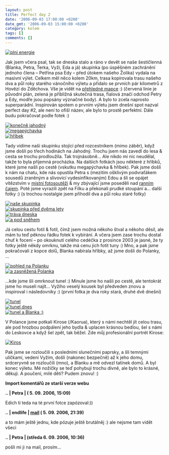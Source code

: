 ```yaml
---
layout: post
title: Perfect day 2
date: '2006-09-03 17:00:00 +0200'
date_gmt: '2006-09-03 15:00:00 +0200'
category: kolem
tags: []
comments: []
---
```

<div >
<a href="/%base_url%/assets/old-images/start.jpg"><img alt="plni energie" src="%base_url%/assets/old-images/start.jpg"></a>
</div>
<p>Jak jsem včera psal, tak se dneska stalo a ráno v devět se naše šestičlenná (Blanka, Petra, Terka, Vyži, Eda a já) skupinka (po úspěšném zachránění jednoho člena &ndash; Petřina psa Edy &ndash; před útokem našeho Žolika) vydala na masivní výlet. Celkem měl něco kolem 20km, trasa kopírovala trasu našeho dva a půl roky starého vánočního výletu a přidalo se prvních pár kilometrů z Hovězí do Zděchova. Vše je vidět na <a href="%base_url%/assets/old-images/mapa.jpg">přehledné mapce</a> :) (červená linie je původní plán, zelená je přibližná skutečná trasa, fialová značí odchod Petry a Edy, modře jsou popsány význačné body). A bylo to zcela naprosto superparádní. Inspirován spotem o prvním výletu jsem dnešní spot nazval perfect day #2, ale není to ofišl název, ale bylo to prostě perfektní. Dále budu pokračovat podle fotek :)</p>
<div >
<a href="/%base_url%/assets/old-images/jahodny.jpg"><img alt="konečně jahodný" src="%base_url%/assets/old-images/jahodny.jpg"></a><br />
<a href="/%base_url%/assets/old-images/pychavka.jpg"><img alt="megapýchavka" src="%base_url%/assets/old-images/pychavka.jpg"></a><br />
<a href="/%base_url%/assets/old-images/hribek.jpg"><img alt="hříbek" src="%base_url%/assets/old-images/hribek.jpg"></a>
</div>
<p>Tady vidíme naši skupinku stojící před rozcestníkem (mimo záběr), když jsme došli po třech hodinách na Jahodný. Trochu jsem nás zavedl do lesa &amp; cesta se trochu prodloužila. Tak trojnásobně... Ale nikdo mi nic neudělal, takže to byla příjemná procházka. Na dalších fotkách jsou některé z hříbků, které jsme našli po cestě (vskutku megapýchavka &amp; hříbek). Pak jsme došli k nám na chatu, kde nás opustila Petra s (mezitím ošklivým podvraťákem sousedů zraněným a slivovicí vydesinfikovaným) Edou a šli se opájet vítězstvím v <a href="http://soutez.huslenky.cz/">místní fotosoutěži</a> &amp; my zbývající jsme poseděli nad <a href="http://www.pickwicktea.com/CZ/Produkty/Regular+Tea/Ranní+čaj/Ranní+(100ks).htm">ranním čajem</a>. Poté jsme vyrazili zpět na Filku a překonali prudké stoupání a... další fotky :) (s trochou nostalgie jsem přihodil dva a půl roku staré fotky)</p>
<div >
<a href="/%base_url%/assets/old-images/my.jpg"><img alt="naše skupinka" src="%base_url%/assets/old-images/my.jpg"></a><br />
<a href="/%base_url%/assets/old-images/my_old.jpg"><img alt="skupinka před dvěma lety" src="%base_url%/assets/old-images/my_old.jpg"></a><br><a href="/%base_url%/assets/old-images/trava.jpg"><img alt="tráva dneska" src="%base_url%/assets/old-images/trava.jpg"></a><br />
<a href="/%base_url%/assets/old-images/trava_old.jpg"><img alt="a pod sněhem" src="%base_url%/assets/old-images/trava_old.jpg"></a>
</div>
<p>Já celou cestu fotil &amp; fotil, čímž jsem možná někoho štval a někoho děsil, ale mám tu teď pěknou řádku fotek k vybírání. A včera jsem zase trochu dostal chuť k focení &ndash; po okouknutí celého cedéčka z prosince 2003 je jasné, že ty fotky ještě někdy omrknu, takže má cenu jich fotit tuny :) Mno, a pak jsme pokračovali z kopce dolů, Blanka nabírala hříbky, až jsme došli do Polanky, ...</p>
<div >
<a href="/%base_url%/assets/old-images/polanka.jpg"><img alt="pohled na Polanku" src="%base_url%/assets/old-images/polanka.jpg"></a><br />
<a href="/%base_url%/assets/old-images/polanka_old.jpg"><img alt="a zasněžená Polanka" src="%base_url%/assets/old-images/polanka_old.jpg"></a></div>
<p>...kde jsme šli omrknout tunel :) Minule jsme ho našli po cestě, ale tentokrát jsme ho museli najít... Vyžiho veselý kousek byl předveden znovu a inspiroval i následovníky :) (první fotka je dva roky stará, druhé dvě dnešní)</p>
<div >
<a href="/%base_url%/assets/old-images/tunel.jpg"><img alt="tunel" src="%base_url%/assets/old-images/tunel.jpg"></a><br />
<a href="/%base_url%/assets/old-images/tunel_new.jpg"><img alt="tunel dnes" src="%base_url%/assets/old-images/tunel_new.jpg"></a><br />
<a href="/%base_url%/assets/old-images/tunel_blanka.jpg"><img alt="tunel a Blanka :)" src="%base_url%/assets/old-images/tunel_blanka.jpg"></a>
</div>
<p>V Polance jsme potkali Kirose (/Kaorua), který s námi nechtěl jít celou trasu, ale pod hrozbou podpálení jeho bydla &amp; uplacen krásnou bedlou, šel s námi do Leskovce a když šel zpět, tak běžel. Zde můj profesionální portrét Kirose:</p>
<div >
<a href="/%base_url%/assets/old-images/kiros2.jpg"><img alt="Kiros" src="%base_url%/assets/old-images/kiros2.jpg"></a>
</div>
<p>Pak jsme se rozloučili s posledními slunečními paprsky, a šli temnými uličkami, vedeni Vyžim, došli (nakonec bezpečně) až k jeho domu, srdceryvně se rozloučili (mno), a Blanku a mě odvezl tatínek domů. A byl konec výletu. Mé nožičky se teď pohybují trochu divně, ale bylo to krásné, děkuji. A poučení, milé děti? Pudem znovu! :)</p>
<div class="import-komentaru">
<p><strong>Import komentářů ze starší verze webu</strong></p>
<div class="comment">
<p style="font-weight:bold"><span class="compredmet">..</span> | <span class="comname">Petra</span> | (&nbsp;5.&nbsp;09.&nbsp;2006,&nbsp;15:09)</p>
<p>Edich ti teda na té první fotce zapózoval:)) </p>
</div>
<div class="comment">
<p style="font-weight:bold"><span class="compredmet">..</span> | <span class="comname">endlife</span> |  <a href="mailto:jan.martinek@post.cz">mail</a> (&nbsp;5.&nbsp;09.&nbsp;2006,&nbsp;21:39)</p>
<p>a to mám ještě jednu, kde pózuje ještě brutálněj :) ale nejsme tam vidět všeci </p>
</div>
<div class="comment">
<p style="font-weight:bold"><span class="compredmet">..</span> | <span class="comname">Petra</span> | (středa&nbsp;6.&nbsp;09.&nbsp;2006,&nbsp;10:36)</p>
<p>pošli mi ji na mail, prosím... </p>
</div>
</div>
